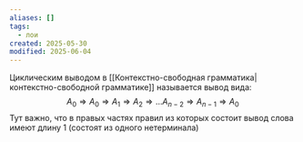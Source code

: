 ```yaml
---
aliases: []
tags:
  - лои
created: 2025-05-30
modified: 2025-06-04
---
```

Циклическим выводом в [[Контекстно-свободная грамматика|контекстно-свободной грамматике]] называется вывод вида:
$$
A_0 \Rightarrow A_0 \Rightarrow A_1 \Rightarrow A_2 \Rightarrow ... A_{n-2} \Rightarrow A_{n-1} \Rightarrow A_0 
$$
Тут важно, что в правых частях правил из которых состоит вывод слова имеют длину 1 (состоят из одного нетерминала)


